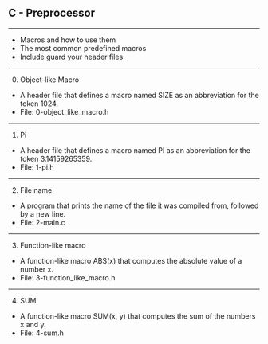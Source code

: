 ## C - Preprocessor

---

- Macros and how to use them
- The most common predefined macros
- Include guard your header files

---

0. Object-like Macro

- A header file that defines a macro named SIZE as an abbreviation for the token 1024.
- File: 0-object_like_macro.h

---

1. Pi

- A header file that defines a macro named PI as an abbreviation for the token 3.14159265359.
- File: 1-pi.h

---

2. File name

- A program that prints the name of the file it was compiled from, followed by a new line.
- File: 2-main.c

---

3. Function-like macro

- A function-like macro ABS(x) that computes the absolute value of a number x.
- File: 3-function_like_macro.h

---

4. SUM

- A function-like macro SUM(x, y) that computes the sum of the numbers x and y.
- File: 4-sum.h
